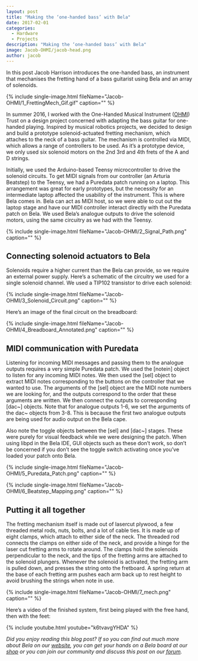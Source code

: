 ```yaml
---
layout: post
title: "Making the ‘one-handed bass’ with Bela"
date: 2017-02-01
categories:
  - Hardware
  - Projects
description: "Making the ‘one-handed bass’ with Bela"
image: Jacob-OHMI/jacob-head.png
author: jacob
---
```

 
In this post Jacob Harrison introduces the one-handed bass, an instrument that mechanises the fretting hand of a bass guitarist using Bela and an array of solenoids.

{% include single-image.html fileName="Jacob-OHMI/1_FrettingMech_Gif.gif" caption="" %}

In summer 2016, I worked with the One-Handed Musical Instrument ([OHMI](http://www.ohmi.org.uk/)) Trust on a design project concerned with adapting the bass guitar for one-handed playing. Inspired by musical robotics projects, we decided to design and build a prototype solenoid-actuated fretting mechanism, which attaches to the neck of a bass guitar. The mechanism is controlled via MIDI, which allows a range of controllers to be used. As it’s a prototype device, we only used six solenoid motors on the 2nd 3rd and 4th frets of the A and D strings.
 
Initially, we used the Arduino-based Teensy microcontroller to drive the solenoid circuits. To get MIDI signals from our controller (an Arturia Beatstep) to the Teensy, we had a Puredata patch running on a laptop. This arrangement was great for early prototypes, but the necessity for an intermediate laptop affected the usability of the instrument. This is where Bela comes in. Bela can act as MIDI host, so we were able to cut out the laptop stage and have our MIDI controller interact directly with the Puredata patch on Bela. We used Bela’s analogue outputs to drive the solenoid motors, using the same circuitry as we had with the Teensy.
 
{% include single-image.html fileName="Jacob-OHMI/2_Signal_Path.png" caption="" %}
 
## Connecting solenoid actuators to Bela
 
Solenoids require a higher current than the Bela can provide, so we require an external power supply.  Here’s a schematic of the circuitry we used for a single solenoid channel. We used a TIP102 transistor to drive each solenoid:
 
{% include single-image.html fileName="Jacob-OHMI/3_Solenoid_Circuit.png" caption="" %}
 
Here’s an image of the final circuit on the breadboard:
 
{% include single-image.html fileName="Jacob-OHMI/4_Breadboard_Annotated.png" caption="" %}

## MIDI communication with Puredata
 
Listening for incoming MIDI messages and passing them to the analogue outputs requires a very simple Puredata patch. We used the [notein] object to listen for any incoming MIDI notes. We then used the [sel] object to extract MIDI notes corresponding to the buttons on the controller that we wanted to use. The arguments of the [sel] object are the MIDI note numbers we are looking for, and the outputs correspond to the order that these arguments are written. We then connect the outputs to corresponding [dac~] objects. Note that for analogue outputs 1-6, we set the arguments of the dac~ objects from 3-8. This is because the first two analogue outputs are being used for audio output on the Bela cape.
 
Also note the toggle objects between the [sel] and [dac~] stages. These were purely for visual feedback while we were designing the patch. When using libpd in the Bela IDE, GUI objects such as these don’t work, so don’t be concerned if you don’t see the toggle switch activating once you’ve loaded your patch onto Bela.
 
{% include single-image.html fileName="Jacob-OHMI/5_Puredata_Patch.png" caption="" %}

{% include single-image.html fileName="Jacob-OHMI/6_Beatstep_Mapping.png" caption="" %}

## Putting it all together
 
The fretting mechanism itself is made out of lasercut plywood, a few threaded metal rods, nuts, bolts, and a lot of cable ties. It is made up of eight clamps, which attach to either side of the neck. The threaded rod connects the clamps on either side of the neck, and provide a hinge for the laser cut fretting arms to rotate around. The clamps hold the solenoids perpendicular to the neck, and the tips of the fretting arms are attached to the solenoid plungers. Whenever the solenoid is activated, the fretting arm is pulled down, and presses the string onto the fretboard. A spring return at the base of each fretting arm pushes each arm back up to rest height to avoid brushing the strings when note in use.
 
{% include single-image.html fileName="Jacob-OHMI/7_mech.png" caption="" %}

Here’s a video of the finished system, first being played with the free hand, then with the feet:
 
{% include youtube.html youtube="k6tvavgYHDA" %}

*Did you enjoy reading this blog post? If so you can find out much more about Bela on our [website](https://bela.io), you can get your hands on a Bela board at our [shop](https://shop.bela.io) or you can join our community and discuss this post on our [forum](https://forum.bela.io).*